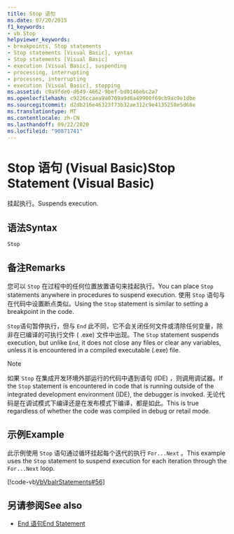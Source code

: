 ```yaml
---
title: Stop 语句
ms.date: 07/20/2015
f1_keywords:
- vb.Stop
helpviewer_keywords:
- breakpoints, Stop statements
- Stop statements [Visual Basic], syntax
- Stop statements [Visual Basic]
- execution [Visual Basic], suspending
- processing, interrupting
- processes, interrupting
- execution [Visual Basic], stopping
ms.assetid: c9a9fde0-d649-4662-9bef-bd0146ebc2a7
ms.openlocfilehash: c9226ccaea9a0709a9d6a49900f69cb9ac9e1dbe
ms.sourcegitcommit: d2db216e46323f73b32ae312c9e4135258e5d68e
ms.translationtype: MT
ms.contentlocale: zh-CN
ms.lasthandoff: 09/22/2020
ms.locfileid: "90871741"
---
```

# <a name="stop-statement-visual-basic"></a><span data-ttu-id="0f1da-102">Stop 语句 (Visual Basic)</span><span class="sxs-lookup"><span data-stu-id="0f1da-102">Stop Statement (Visual Basic)</span></span>

<span data-ttu-id="0f1da-103">挂起执行。</span><span class="sxs-lookup"><span data-stu-id="0f1da-103">Suspends execution.</span></span>  
  
## <a name="syntax"></a><span data-ttu-id="0f1da-104">语法</span><span class="sxs-lookup"><span data-stu-id="0f1da-104">Syntax</span></span>  
  
```vb  
Stop  
```  
  
## <a name="remarks"></a><span data-ttu-id="0f1da-105">备注</span><span class="sxs-lookup"><span data-stu-id="0f1da-105">Remarks</span></span>  

 <span data-ttu-id="0f1da-106">您可以 `Stop` 在过程中的任何位置放置语句来挂起执行。</span><span class="sxs-lookup"><span data-stu-id="0f1da-106">You can place `Stop` statements anywhere in procedures to suspend execution.</span></span> <span data-ttu-id="0f1da-107">使用 `Stop` 语句与在代码中设置断点类似。</span><span class="sxs-lookup"><span data-stu-id="0f1da-107">Using the `Stop` statement is similar to setting a breakpoint in the code.</span></span>  
  
 <span data-ttu-id="0f1da-108">`Stop`语句暂停执行，但与 `End` 此不同，它不会关闭任何文件或清除任何变量，除非在已编译的可执行文件 ( .exe) 文件中出现。</span><span class="sxs-lookup"><span data-stu-id="0f1da-108">The `Stop` statement suspends execution, but unlike `End`, it does not close any files or clear any variables, unless it is encountered in a compiled executable (.exe) file.</span></span>  
  
> [!NOTE]
> <span data-ttu-id="0f1da-109">如果 `Stop` 在集成开发环境外部运行的代码中遇到语句 (IDE) ，则调用调试器。</span><span class="sxs-lookup"><span data-stu-id="0f1da-109">If the `Stop` statement is encountered in code that is running outside of the integrated development environment (IDE), the debugger is invoked.</span></span> <span data-ttu-id="0f1da-110">无论代码是在调试模式下编译还是在发布模式下编译，都是如此。</span><span class="sxs-lookup"><span data-stu-id="0f1da-110">This is true regardless of whether the code was compiled in debug or retail mode.</span></span>  
  
## <a name="example"></a><span data-ttu-id="0f1da-111">示例</span><span class="sxs-lookup"><span data-stu-id="0f1da-111">Example</span></span>  

 <span data-ttu-id="0f1da-112">此示例使用 `Stop` 语句通过循环挂起每个迭代的执行 `For...Next` 。</span><span class="sxs-lookup"><span data-stu-id="0f1da-112">This example uses the `Stop` statement to suspend execution for each iteration through the `For...Next` loop.</span></span>  
  
 [!code-vb[VbVbalrStatements#56](~/samples/snippets/visualbasic/VS_Snippets_VBCSharp/VbVbalrStatements/VB/Class1.vb#56)]  
  
## <a name="see-also"></a><span data-ttu-id="0f1da-113">另请参阅</span><span class="sxs-lookup"><span data-stu-id="0f1da-113">See also</span></span>

- [<span data-ttu-id="0f1da-114">End 语句</span><span class="sxs-lookup"><span data-stu-id="0f1da-114">End Statement</span></span>](end-statement.md)
